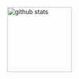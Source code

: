 <img alt="github stats" height="150px" src="https://github-readme-stats.vercel.app/api?username=zakkiiy&count_private=true&show_icons=true&show_icons=true&theme=tokyonight" />

